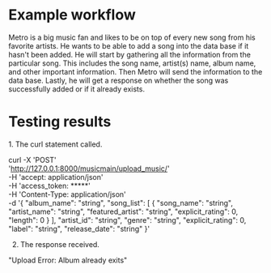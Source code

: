 # Example workflow

Metro is a big music fan and likes to be on top of every new song from his favorite artists. He wants to be able to add a song into the data base if it hasn't been added. He will start by gathering all the information from the particular song. This includes the song name, artist(s) name, album name, and other important information. Then Metro will send the information to the data base. Lastly, he will get a response on whether the song was successfully added or if it already exists.

# Testing results
<Repeated for each step of the workflow>
1.  The curl statement called.

  
  curl -X 'POST' \
  'http://127.0.0.1:8000/musicmain/upload_music/' \
  -H 'accept: application/json' \
  -H 'access_token: *****' \
  -H 'Content-Type: application/json' \
  -d '{
  "album_name": "string",
  "song_list": [
    {
      "song_name": "string",
      "artist_name": "string",
      "featured_artist": "string",
      "explicit_rating": 0,
      "length": 0
    }
  ],
  "artist_id": "string",
  "genre": "string",
  "explicit_rating": 0,
  "label": "string",
  "release_date": "string"
}'

2. The response received.

"Upload Error: Album already exits"
